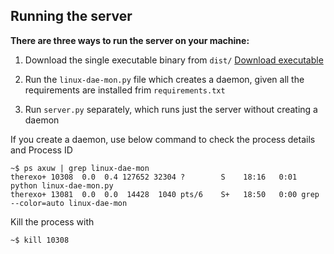 ## Running the server
**There are three ways to run the server on your machine:**
1. Download the single executable binary from `dist/` 
  [Download executable](https://github.com/therexone/linux-mon/raw/master/scripts/dist/linux-dae-mon)

2. Run the `linux-dae-mon.py` file which creates a daemon, given all the requirements are installed frim `requirements.txt`

3. Run `server.py` separately, which runs just the server without creating a daemon

If you create a daemon, use below command to check the process details and Process ID
```
~$ ps axuw | grep linux-dae-mon
therexo+ 10308  0.0  0.4 127652 32304 ?        S    18:16   0:01 python linux-dae-mon.py
therexo+ 13081  0.0  0.0  14428  1040 pts/6    S+   18:50   0:00 grep --color=auto linux-dae-mon
```
Kill the process with 
```
~$ kill 10308
```

